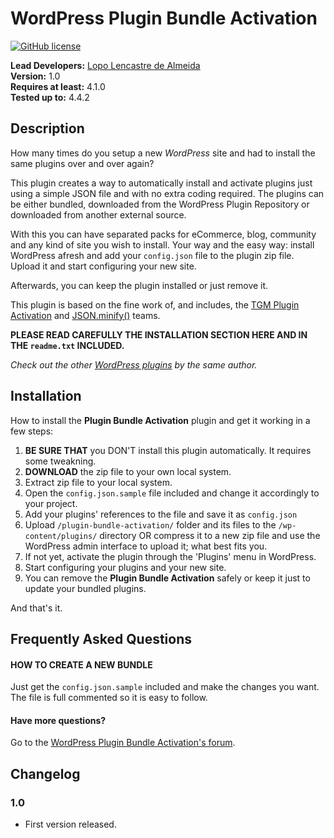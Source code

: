 # WordPress Plugin Bundle Activation
[![GitHub license](https://img.shields.io/badge/license-AGPLv3-blue.svg)](https://www.gnu.org/licenses/agpl-3.0.txt)

**Lead Developers:**
[Lopo Lencastre de Almeida](https://github.com/iPublicis)  
**Version:** 1.0   
**Requires at least:** 4.1.0  
**Tested up to:** 4.4.2  

## Description

How many times do you setup a new *WordPress* site and had to install the same plugins over and over again?

This plugin creates a way to automatically install and activate plugins just using a simple JSON file and with no extra coding required. The plugins can be either bundled, downloaded from the WordPress Plugin Repository or downloaded from another external source.

With this you can have separated packs for eCommerce, blog, community and any kind of site you wish to install. Your way and the easy way: install WordPress afresh and add your `config.json` file to the plugin zip file. Upload it and start configuring your new site.

Afterwards, you can keep the plugin installed or just remove it.

This plugin is based on the fine work of, and includes, the [TGM Plugin Activation](http://tgmpluginactivation.com/) and [JSON.minify()](https://github.com/getify/JSON.minify/tree/php) teams.

**PLEASE READ CAREFULLY THE INSTALLATION SECTION HERE AND IN THE `readme.txt` INCLUDED.**

*Check out the other [WordPress plugins](http://profiles.wordpress.org/ipublicis) by the same author.*

## Installation

How to install the **Plugin Bundle Activation** plugin and get it working in a few steps:

1. **BE SURE THAT** you DON'T install this plugin automatically. It requires some tweakning.
2. **DOWNLOAD** the zip file to your own local system.
3. Extract zip file to your local system.
4. Open the `config.json.sample` file included and change it accordingly to your project.
5. Add your plugins' references to the file and save it as `config.json`
6. Upload `/plugin-bundle-activation/` folder and its files to the `/wp-content/plugins/` directory OR compress it to a new zip file and use the WordPress admin interface to upload it; what best fits you.
7. If not yet, activate the plugin through the 'Plugins' menu in WordPress.
8. Start configuring your plugins and your new site.
9. You can remove the **Plugin Bundle Activation** safely or keep it just to update your bundled plugins.

And that's it.

## Frequently Asked Questions

#### HOW TO CREATE A NEW BUNDLE

Just get the `config.json.sample` included and make the changes you want. The file is full commented so it is easy to follow.

#### Have more questions?

Go to the [WordPress Plugin Bundle Activation's forum](https://github.com/iPublicis/plugin-bundle-activation/issues).

## Changelog

### 1.0

* First version released.

